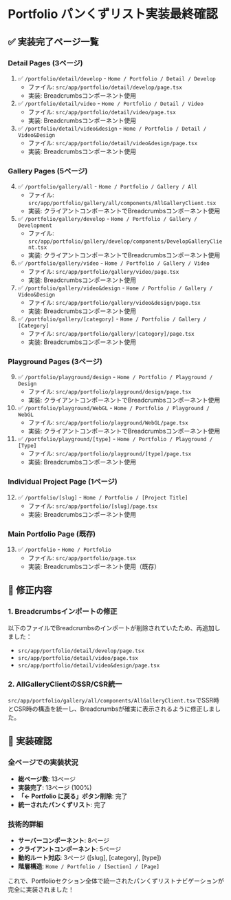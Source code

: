 # Portfolio パンくずリスト実装最終確認

## ✅ 実装完了ページ一覧

### Detail Pages (3ページ)

1. ✅ `/portfolio/detail/develop` - `Home / Portfolio / Detail / Develop`
   - ファイル: `src/app/portfolio/detail/develop/page.tsx`
   - 実装: Breadcrumbsコンポーネント使用
2. ✅ `/portfolio/detail/video` - `Home / Portfolio / Detail / Video`
   - ファイル: `src/app/portfolio/detail/video/page.tsx`
   - 実装: Breadcrumbsコンポーネント使用
3. ✅ `/portfolio/detail/video&design` - `Home / Portfolio / Detail / Video&Design`
   - ファイル: `src/app/portfolio/detail/video&design/page.tsx`
   - 実装: Breadcrumbsコンポーネント使用

### Gallery Pages (5ページ)

4. ✅ `/portfolio/gallery/all` - `Home / Portfolio / Gallery / All`
   - ファイル: `src/app/portfolio/gallery/all/components/AllGalleryClient.tsx`
   - 実装: クライアントコンポーネントでBreadcrumbsコンポーネント使用
5. ✅ `/portfolio/gallery/develop` - `Home / Portfolio / Gallery / Development`
   - ファイル: `src/app/portfolio/gallery/develop/components/DevelopGalleryClient.tsx`
   - 実装: クライアントコンポーネントでBreadcrumbsコンポーネント使用
6. ✅ `/portfolio/gallery/video` - `Home / Portfolio / Gallery / Video`
   - ファイル: `src/app/portfolio/gallery/video/page.tsx`
   - 実装: Breadcrumbsコンポーネント使用
7. ✅ `/portfolio/gallery/video&design` - `Home / Portfolio / Gallery / Video&Design`
   - ファイル: `src/app/portfolio/gallery/video&design/page.tsx`
   - 実装: Breadcrumbsコンポーネント使用
8. ✅ `/portfolio/gallery/[category]` - `Home / Portfolio / Gallery / [Category]`
   - ファイル: `src/app/portfolio/gallery/[category]/page.tsx`
   - 実装: Breadcrumbsコンポーネント使用

### Playground Pages (3ページ)

9. ✅ `/portfolio/playground/design` - `Home / Portfolio / Playground / Design`
   - ファイル: `src/app/portfolio/playground/design/page.tsx`
   - 実装: クライアントコンポーネントでBreadcrumbsコンポーネント使用
10. ✅ `/portfolio/playground/WebGL` - `Home / Portfolio / Playground / WebGL`
    - ファイル: `src/app/portfolio/playground/WebGL/page.tsx`
    - 実装: クライアントコンポーネントでBreadcrumbsコンポーネント使用
11. ✅ `/portfolio/playground/[type]` - `Home / Portfolio / Playground / [Type]`
    - ファイル: `src/app/portfolio/playground/[type]/page.tsx`
    - 実装: Breadcrumbsコンポーネント使用

### Individual Project Page (1ページ)

12. ✅ `/portfolio/[slug]` - `Home / Portfolio / [Project Title]`
    - ファイル: `src/app/portfolio/[slug]/page.tsx`
    - 実装: Breadcrumbsコンポーネント使用

### Main Portfolio Page (既存)

13. ✅ `/portfolio` - `Home / Portfolio`
    - ファイル: `src/app/portfolio/page.tsx`
    - 実装: Breadcrumbsコンポーネント使用（既存）

## 🔧 修正内容

### 1. Breadcrumbsインポートの修正

以下のファイルでBreadcrumbsのインポートが削除されていたため、再追加しました：

- `src/app/portfolio/detail/develop/page.tsx`
- `src/app/portfolio/detail/video/page.tsx`
- `src/app/portfolio/detail/video&design/page.tsx`

### 2. AllGalleryClientのSSR/CSR統一

`src/app/portfolio/gallery/all/components/AllGalleryClient.tsx`でSSR時とCSR時の構造を統一し、Breadcrumbsが確実に表示されるように修正しました。

## 🚀 実装確認

### 全ページでの実装状況

- **総ページ数**: 13ページ
- **実装完了**: 13ページ (100%)
- **「← Portfolio に戻る」ボタン削除**: 完了
- **統一されたパンくずリスト**: 完了

### 技術的詳細

- **サーバーコンポーネント**: 8ページ
- **クライアントコンポーネント**: 5ページ
- **動的ルート対応**: 3ページ ([slug], [category], [type])
- **階層構造**: `Home / Portfolio / [Section] / [Page]`

これで、Portfolioセクション全体で統一されたパンくずリストナビゲーションが完全に実装されました！
